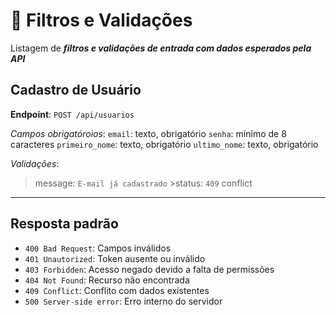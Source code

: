 # 🧹 Filtros e Validações

Listagem de ***filtros e validações de entrada com dados esperados pela API***

## Cadastro de Usuário

**Endpoint**: `POST /api/usuarios`

*Campos obrigatóroios*:
`email`: texto, obrigatório
`senha`: mínimo de 8 caracteres
`primeiro_nome`: texto, obrigatório
`ultimo_nome`: texto, obrigatório

*Validações*:
>message: `E-mail já cadastrado`
    >status: `409` conflict

___

## Resposta padrão

- `400 Bad Request`: Campos inválidos
- `401 Unautorized`: Token ausente ou inválido
- `403 Forbidden`: Acesso negado devido a falta de permissões
- `404 Not Found`: Recurso não encontrada
- `409 Conflict`: Conflito com dados existentes
- `500 Server-side error`: Erro interno do servidor
